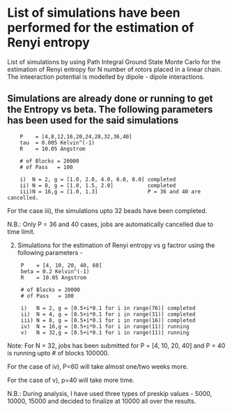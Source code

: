 # List of simulations have been performed for the estimation of Renyi entropy

List of simulations by using Path Integral Ground State Monte Carlo for the estimation of Renyi entropy for N number of rotors placed in a linear chain. The inteeraction potential is modelled by dipole - dipole interactions.
 
## Simulations are already done or running to get the Entropy vs beta. The following parameters has been used for the said simulations  

		P    = [4,8,12,16,20,24,28,32,36,40]
		tau  = 0.005 Kelvin^(-1)
		R    = 10.05 Angstrom
								
		# of Blocks = 20000
		# of Pass   = 100

		i)  N = 2, g = [1.0, 2.0, 4.0, 6.0, 8.0] completed                         
		ii) N = 8, g = [1.0, 1.5, 2.0]           completed
		iii)N = 16,g = [1.0, 1.3]                P = 36 and 40 are cancelled. 
                              
For the case iii), the simulations upto 32 beads have been completed. 

N.B.: Only P = 36 and 40 cases, jobs are automatically cancelled due to time limit.  
                                                           
2. Simulations for the estimation of Renyi entropy vs g factror using the following parameters - 
		
		P    = [4, 10, 20, 40, 60]
		beta = 0.2 Kelvin^(-1)
		R    = 10.05 Angstrom
                                
		# of Blocks = 20000
		# of Pass   = 100
                              	      
		i)   N = 2, g = [0.5+i*0.1 for i in range(76)] completed                         
		ii)  N = 4, g = [0.5+i*0.1 for i in range(31)] completed
		iii) N = 8, g = [0.5+i*0.1 for i in range(16)] completed
		iv)  N = 16,g = [0.5+i*0.1 for i in range(11)] running
 		v)   N = 32,g = [0.5+i*0.1 for i in range(11)] running      
				
Note: For N = 32, jobs has been submitted for P = [4, 10, 20, 40] and P = 40 is running upto # of blocks 100000.

For the case of iv), P=60 will take almost one/two weeks more.

For the case of v), p=40 will take more time.


N.B.: During analysis, I have used three types of preskip values - 5000, 10000, 15000 and decided to finalize at 10000 all over the results.



